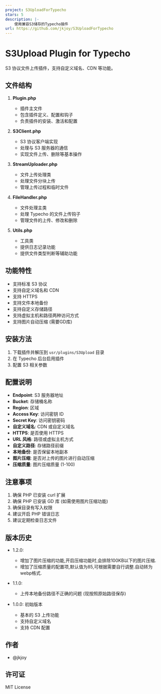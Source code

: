 ```yaml
---
project: S3UploadForTypecho
stars: 5
description: |-
    使用兼容S3储存的Typecho插件
url: https://github.com/jkjoy/S3UploadForTypecho
---
```


# S3Upload Plugin for Typecho

S3 协议文件上传插件，支持自定义域名、CDN 等功能。

## 文件结构

1. **Plugin.php**
   - 插件主文件
   - 包含插件定义、配置和钩子
   - 负责插件的安装、激活和配置

2. **S3Client.php**
   - S3 协议客户端实现
   - 处理与 S3 服务器的通信
   - 实现文件上传、删除等基本操作

3. **StreamUploader.php**
   - 文件上传处理类
   - 处理文件分块上传
   - 管理上传过程和临时文件

4. **FileHandler.php**
   - 文件处理主类
   - 处理 Typecho 的文件上传钩子
   - 管理文件的上传、修改和删除

5. **Utils.php**
   - 工具类
   - 提供日志记录功能
   - 提供文件类型判断等辅助功能

## 功能特性

- 支持标准 S3 协议
- 支持自定义域名和 CDN
- 支持 HTTPS
- 支持文件本地备份
- 支持自定义存储路径
- 支持虚拟主机和路径两种访问方式
- 支持图片自动压缩 (需要GD库)

## 安装方法

1. 下载插件并解压到 `usr/plugins/S3Upload` 目录
2. 在 Typecho 后台启用插件
3. 配置 S3 相关参数

## 配置说明

- **Endpoint**: S3 服务器地址
- **Bucket**: 存储桶名称
- **Region**: 区域
- **Access Key**: 访问密钥 ID
- **Secret Key**: 访问密钥密码
- **自定义域名**: CDN 或自定义域名
- **HTTPS**: 是否使用 HTTPS
- **URL 风格**: 路径或虚拟主机方式
- **自定义路径**: 存储路径前缀
- **本地备份**: 是否保留本地副本
- **图片压缩**: 是否对上传的图片进行自动压缩
- **压缩质量**: 图片压缩质量 (1-100)

## 注意事项

1. 确保 PHP 已安装 curl 扩展
2. 确保 PHP 已安装 GD 库 (如需使用图片压缩功能)
3. 确保目录有写入权限
4. 建议开启 PHP 错误日志
5. 建议定期检查日志文件

## 版本历史
- 1.2.0:
  - 增加了图片压缩的功能,开启压缩功能时,会排除100KB以下的图片压缩.
  - 增加了压缩质量的配置项,默认值为85,可根据需要自行调整.自动转为webp格式.

- 1.1.0:
  - 上传本地备份路径不正确的问题 (现按照原始路径保存)

- 1.0.0: 初始版本
  - 基本的 S3 上传功能
  - 支持自定义域名
  - 支持 CDN 配置

## 作者

- @jkjoy

## 许可证

MIT License
